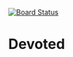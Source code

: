 [![Board Status](https://dev.azure.com/HCA-MCOE/20a89083-7608-45fd-a30d-eb12a3289642/fb0e190b-144a-4494-bf2e-749c04679d88/_apis/work/boardbadge/96830337-b973-4b31-ae71-2d966c591195?columnOptions=1)](https://dev.azure.com/HCA-MCOE/20a89083-7608-45fd-a30d-eb12a3289642/_boards/board/t/fb0e190b-144a-4494-bf2e-749c04679d88/Microsoft.RequirementCategory/)
# Devoted
